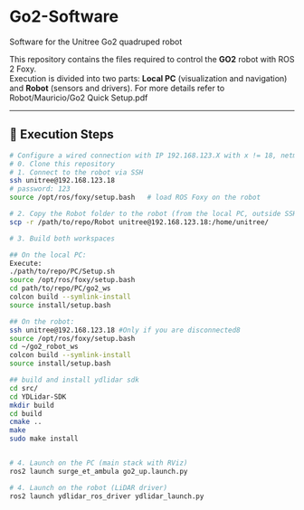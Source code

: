 # Go2-Software
Software for the Unitree Go2 quadruped robot 

This repository contains the files required to control the **GO2** robot with ROS 2 Foxy.  
Execution is divided into two parts: **Local PC** (visualization and navigation) and **Robot** (sensors and drivers). 
For more details refer to Robot/Mauricio/Go2 Quick Setup.pdf

---

## 🚀 Execution Steps

```bash
# Configure a wired connection with IP 192.168.123.X with x != 18, netmask 255.255.255.0 and Gateway 192.168.123.1
# 0. Clone this repository
# 1. Connect to the robot via SSH
ssh unitree@192.168.123.18
# password: 123
source /opt/ros/foxy/setup.bash   # load ROS Foxy on the robot

# 2. Copy the Robot folder to the robot (from the local PC, outside SSH)
scp -r /path/to/repo/Robot unitree@192.168.123.18:/home/unitree/

# 3. Build both workspaces

## On the local PC:
Execute:
./path/to/repo/PC/Setup.sh
source /opt/ros/foxy/setup.bash
cd path/to/repo/PC/go2_ws
colcon build --symlink-install
source install/setup.bash

## On the robot:
ssh unitree@192.168.123.18 #Only if you are disconnected8 
source /opt/ros/foxy/setup.bash
cd ~/go2_robot_ws
colcon build --symlink-install
source install/setup.bash

## build and install ydlidar sdk
cd src/
cd YDLidar-SDK
mkdir build
cd build
cmake ..
make
sudo make install 


# 4. Launch on the PC (main stack with RViz)
ros2 launch surge_et_ambula go2_up.launch.py

# 4. Launch on the robot (LiDAR driver)
ros2 launch ydlidar_ros_driver ydlidar_launch.py
